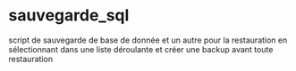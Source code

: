 # sauvegarde_sql
script de sauvegarde de base de donnée et un autre pour la restauration en sélectionnant dans une liste déroulante et créer une backup avant toute restauration 

